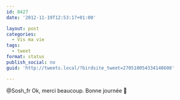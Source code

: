 ```yaml
---
id: 8427
date: '2012-11-19T12:53:17+01:00'

layout: post
categories:
  - Vis ma vie
tags:
  - tweet
format: status
publish_social: no
guid: 'http://tweets.local/?birdsite_tweet=270510054334148608'

---
```


@Sosh\_fr Ok, merci beaucoup. Bonne journée 🙂